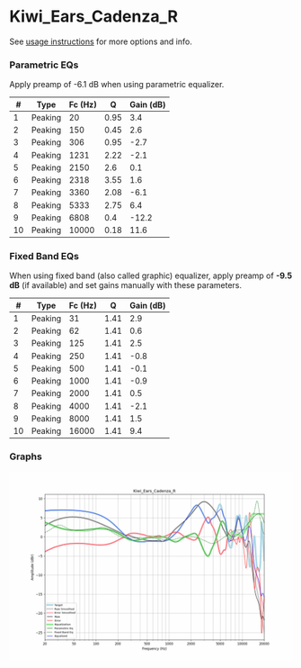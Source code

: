 # Kiwi_Ears_Cadenza_R
See [usage instructions](https://github.com/jaakkopasanen/AutoEq#usage) for more options and info.

### Parametric EQs
Apply preamp of -6.1 dB when using parametric equalizer.

|   # | Type    |   Fc (Hz) |    Q |   Gain (dB) |
|-----|---------|-----------|------|-------------|
|   1 | Peaking |        20 | 0.95 |         3.4 |
|   2 | Peaking |       150 | 0.45 |         2.6 |
|   3 | Peaking |       306 | 0.95 |        -2.7 |
|   4 | Peaking |      1231 | 2.22 |        -2.1 |
|   5 | Peaking |      2150 | 2.6  |         0.1 |
|   6 | Peaking |      2318 | 3.55 |         1.6 |
|   7 | Peaking |      3360 | 2.08 |        -6.1 |
|   8 | Peaking |      5333 | 2.75 |         6.4 |
|   9 | Peaking |      6808 | 0.4  |       -12.2 |
|  10 | Peaking |     10000 | 0.18 |        11.6 |

### Fixed Band EQs
When using fixed band (also called graphic) equalizer, apply preamp of **-9.5 dB** (if available) and set gains manually with these parameters.

|   # | Type    |   Fc (Hz) |    Q |   Gain (dB) |
|-----|---------|-----------|------|-------------|
|   1 | Peaking |        31 | 1.41 |         2.9 |
|   2 | Peaking |        62 | 1.41 |         0.6 |
|   3 | Peaking |       125 | 1.41 |         2.5 |
|   4 | Peaking |       250 | 1.41 |        -0.8 |
|   5 | Peaking |       500 | 1.41 |        -0.1 |
|   6 | Peaking |      1000 | 1.41 |        -0.9 |
|   7 | Peaking |      2000 | 1.41 |         0.5 |
|   8 | Peaking |      4000 | 1.41 |        -2.1 |
|   9 | Peaking |      8000 | 1.41 |         1.5 |
|  10 | Peaking |     16000 | 1.41 |         9.4 |

### Graphs
![](./Kiwi_Ears_Cadenza_R.png)
